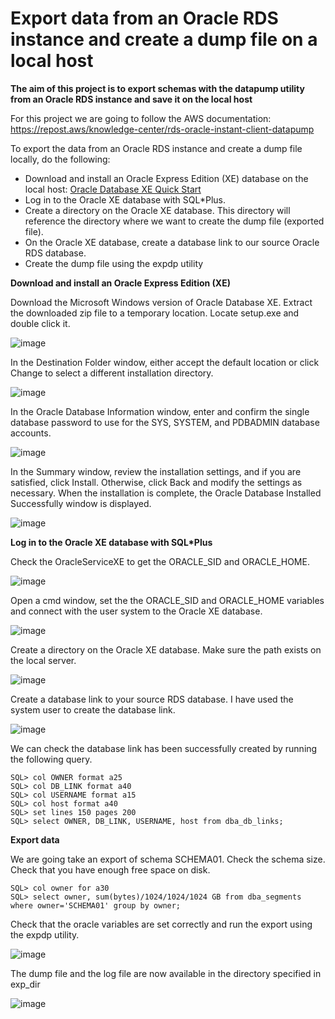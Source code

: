# Export data from an Oracle RDS instance and create a dump file on a local host
<strong>The aim of this project is to export schemas with the datapump utility from an Oracle RDS instance and save it on the local host</strong>

For this project we are going to follow the AWS documentation: https://repost.aws/knowledge-center/rds-oracle-instant-client-datapump

To export the data from an Oracle RDS instance and create a dump file locally, do the following:
  - Download and install an Oracle Express Edition (XE) database on the local host: [Oracle Database XE Quick Start](https://www.oracle.com/za/database/technologies/appdev/xe/quickstart.html)
  - Log in to the Oracle XE database with SQL*Plus.
  - Create a directory on the Oracle XE database. This directory will reference the directory where we want to create the dump file (exported file).
  - On the Oracle XE database, create a database link to our source Oracle RDS database.
  - Create the dump file using the expdp utility

<strong>Download and install an Oracle Express Edition (XE)</strong>

Download the Microsoft Windows version of Oracle Database XE. Extract the downloaded zip file to a temporary location. Locate setup.exe and double click it.

![image](https://github.com/MyC1oudRepo/Repository/assets/151183434/f6f63d94-76df-4b52-9b3a-2f4ebb017b1a)

In the Destination Folder window, either accept the default location or click Change to select a different installation directory.

![image](https://github.com/MyC1oudRepo/Repository/assets/151183434/cbd190a9-59b7-417f-89fb-5e225420e08e)

In the Oracle Database Information window, enter and confirm the single database password to use for the SYS, SYSTEM, and PDBADMIN database accounts.

![image](https://github.com/MyC1oudRepo/Repository/assets/151183434/4c89ab4b-99c7-4993-b118-30fc6a2df6dd)

In the Summary window, review the installation settings, and if you are satisfied, click Install. Otherwise, click Back and modify the settings as necessary. When the installation is complete, the Oracle Database Installed Successfully window is displayed.

![image](https://github.com/MyC1oudRepo/Repository/assets/151183434/135aba69-101e-4124-b50e-ca899e81a222)


<strong>Log in to the Oracle XE database with SQL*Plus</strong>

Check the OracleServiceXE to get the ORACLE_SID and ORACLE_HOME.

![image](https://github.com/MyC1oudRepo/Repository/assets/151183434/5ba269d4-2b56-43e3-8206-744193486e90)

Open a cmd window, set the the ORACLE_SID and ORACLE_HOME variables and connect with the user system to the Oracle XE database.

![image](https://github.com/MyC1oudRepo/Repository/assets/151183434/84e5e541-f462-452e-aec1-ac2777fb15ea)

Create a directory on the Oracle XE database. Make sure the path exists on the local server.

![image](https://github.com/MyC1oudRepo/Repository/assets/151183434/0e4a3536-243b-4ec1-8d8e-b547b4b23e6e)


Create a database link to your source RDS database. I have used the system user to create the database link.

![image](https://github.com/MyC1oudRepo/Repository/assets/151183434/34ee610b-6349-4e35-95f7-0f245b6fcbb1)

We can check the database link has been successfully created by running the following query.

    SQL> col OWNER format a25
    SQL> col DB_LINK format a40
    SQL> col USERNAME format a15
    SQL> col host format a40
    SQL> set lines 150 pages 200
    SQL> select OWNER, DB_LINK, USERNAME, host from dba_db_links;

<strong>Export data</strong>

We are going take an export of schema SCHEMA01. Check the schema size. Check that you have enough free space on disk.

    SQL> col owner for a30
    SQL> select owner, sum(bytes)/1024/1024/1024 GB from dba_segments where owner='SCHEMA01' group by owner;


Check that the oracle variables are set correctly and run the export using the expdp utility.

![image](https://github.com/MyC1oudRepo/Repository/assets/151183434/a895a1aa-11da-4fe7-b7ea-8d760f4011da)

The dump file and the log file are now available in the directory specified in exp_dir

![image](https://github.com/MyC1oudRepo/Repository/assets/151183434/43948e0b-858c-491f-bc48-6849dbb07e96)




